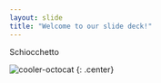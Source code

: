 ```yaml
---
layout: slide
title: "Welcome to our slide deck!"
---
```


Schiocchetto

![cooler-octocat](https://octodex.github.com/images/twenty-percent-cooler-octocat.png)
{: .center}
